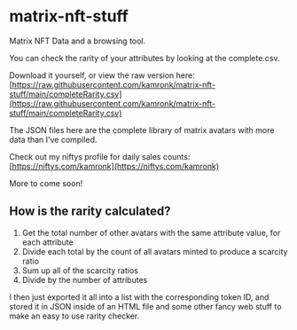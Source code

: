 # matrix-nft-stuff

Matrix NFT Data and a browsing tool.

You can check the rarity of your attributes by looking at the complete.csv. 

Download it yourself, or view the raw version here: [https://raw.githubusercontent.com/kamronk/matrix-nft-stuff/main/completeRarity.csv](https://raw.githubusercontent.com/kamronk/matrix-nft-stuff/main/completeRarity.csv)

The JSON files here are the complete library of matrix avatars with more data than I've compiled.

Check out my niftys profile for daily sales counts: [https://niftys.com/kamronk](https://niftys.com/kamronk)

More to come soon!

## How is the rarity calculated?

<ol>
  <li>Get the total number of other avatars with the same attribute value, for each attribute</li>
  <li>Divide each total by the count of all avatars minted to produce a scarcity ratio</li>
  <li>Sum up all of the scarcity ratios</li>
  <li>Divide by the number of attributes</li>
</ol>

I then just exported it all into a list with the corresponding token ID, and stored it in JSON inside of an HTML file and some other fancy web stuff to make an easy to use rarity checker.
